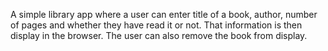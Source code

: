 A simple library app where a user can enter  title of a book, author,
 number of pages and whether they have read it or not.
That information is then display in the browser. The user can also 
remove the book from display.